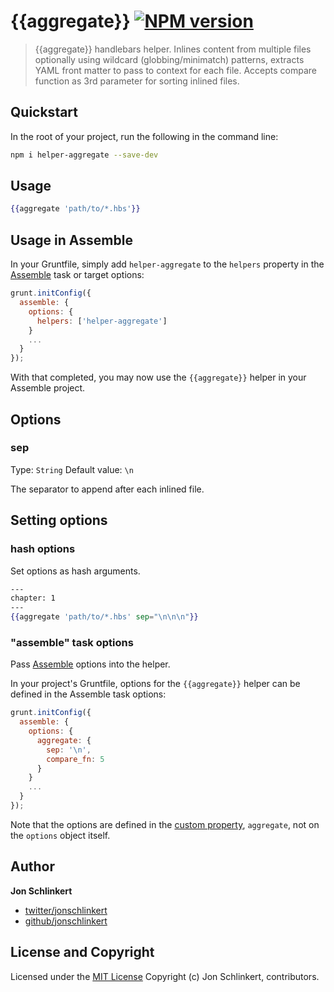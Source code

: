 # {{aggregate}} [![NPM version](https://badge.fury.io/js/helper-aggregate.png)](http://badge.fury.io/js/helper-aggregate)

> {{aggregate}} handlebars helper. Inlines content from multiple files optionally using wildcard (globbing/minimatch) patterns, extracts YAML front matter to pass to context for each file. Accepts compare function as 3rd parameter for sorting inlined files.

## Quickstart
In the root of your project, run the following in the command line:

```bash
npm i helper-aggregate --save-dev
```

## Usage

```handlebars
{{aggregate 'path/to/*.hbs'}}
```


## Usage in Assemble
In your Gruntfile, simply add `helper-aggregate` to the `helpers` property in the [Assemble](http://assemble.io) task or target options:

```javascript
grunt.initConfig({
  assemble: {
    options: {
      helpers: ['helper-aggregate']
    }
    ...
  }
});
```

With that completed, you may now use the `{{aggregate}}` helper in your Assemble project.


## Options
### sep
Type: `String`
Default value: `\n`

The separator to append after each inlined file.




## Setting options
### hash options
Set options as hash arguments.


```handlebars
---
chapter: 1
---
{{aggregate 'path/to/*.hbs' sep="\n\n\n"}}
```

### "assemble" task options
Pass [Assemble](http://assemble.io) options into the helper.

In your project's Gruntfile, options for the `{{aggregate}}` helper can be defined in the Assemble task options:

```javascript
grunt.initConfig({
  assemble: {
    options: {
      aggregate: {
        sep: '\n',
        compare_fn: 5
      }
    }
    ...
  }
});
```

Note that the options are defined in the [custom property](http://assemble.io/docs/Custom-Helpers.html), `aggregate`, not on the `options` object itself.


## Author

**Jon Schlinkert**

+ [twitter/jonschlinkert](http://twitter.com/jonschlinkert)
+ [github/jonschlinkert](http://github.com/jonschlinkert)


## License and Copyright
Licensed under the [MIT License](./LICENSE-MIT)
Copyright (c) Jon Schlinkert, contributors.